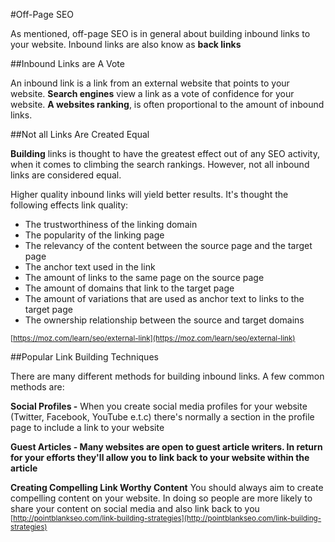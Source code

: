 #Off-Page SEO 

As mentioned, off-page SEO is in general about building inbound links to your website. Inbound links are also know as **back links**

##Inbound Links are A Vote

An inbound link is a link from an external website that points to your website.  **Search engines** view a link as a vote of confidence for your website. **A websites ranking**, is often proportional to the amount of inbound links. 
 
##Not all Links Are Created Equal 

**Building** links is thought to have the greatest effect out of any SEO activity, when it comes to climbing the search rankings. However, not all inbound links are considered equal. 

Higher quality inbound links will yield better results. It's thought the following effects link quality:

* The trustworthiness of the linking domain
* The popularity of the linking page
* The relevancy of the content between the source page and the target page
* The anchor text used in the link
* The amount of links to the same page on the source page
* The amount of domains that link to the target page
* The amount of variations that are used as anchor text to links to the target page
* The ownership relationship between the source and target domains

<sub>[https://moz.com/learn/seo/external-link](https://moz.com/learn/seo/external-link)<sub>


##Popular Link Building Techniques 

There are many different methods for building inbound links. A few common methods are:

 **Social Profiles -**
  When you create social media profiles for your website (Twitter, Facebook, YouTube e.t.c) there's normally a section in the profile page to  include a link to your website

**Guest Articles - Many websites are open to guest article writers. In return for your efforts they'll allow you to link back to your website within the article**

**Creating Compelling Link Worthy Content**  You should always aim to create compelling content on your website. In doing so people are more likely to share your content on social media and also link back to you  
<sub>[http://pointblankseo.com/link-building-strategies](http://pointblankseo.com/link-building-strategies)<sub>








